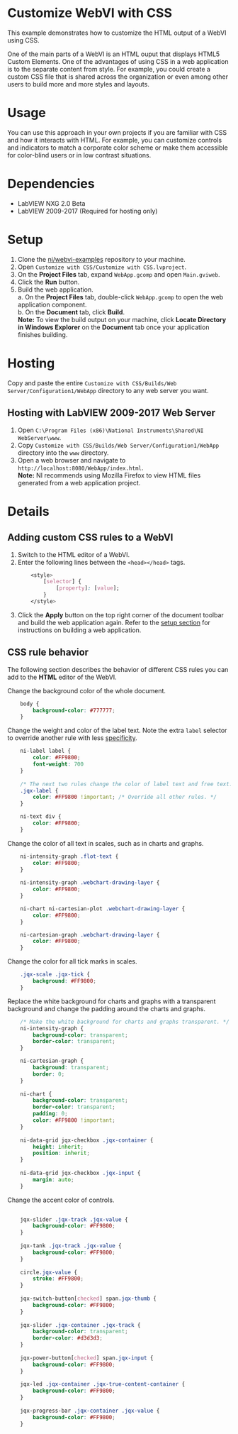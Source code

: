 # Customize WebVI with CSS
This example demonstrates how to customize the HTML output of a WebVI using CSS. 

One of the main parts of a WebVI is an HTML ouput that displays HTML5 Custom Elements. One of the advantages of using CSS in a web application is to the separate content from style. For example, you could create a custom CSS file that is shared across the organization or even among other users to build more and more styles and layouts.

# Usage

You can use this approach in your own projects if you are familiar with CSS and how it interacts with HTML. For example, you can customize controls and indicators to match a corporate color scheme or make them accessible for color-blind users or in low contrast situations.

# Dependencies
- LabVIEW NXG 2.0 Beta
- LabVIEW 2009-2017 (Required for hosting only)

# Setup
1. Clone the [ni/webvi-examples](https://github.com/ni/webvi-examples) repository to your machine.
2. Open `Customize with CSS/Customize with CSS.lvproject`.
3. On the **Project Files** tab, expand `WebApp.gcomp` and open `Main.gviweb`.
4. Click the **Run** button.
5. Build the web application.  
  a. On the **Project Files** tab, double-click `WebApp.gcomp` to open the web application component.  
  b. On the **Document** tab, click **Build**.  
**Note:** To view the build output on your machine, click **Locate Directory in Windows Explorer** on the **Document** tab once your application finishes building.

# Hosting

Copy and paste the entire `Customize with CSS/Builds/Web Server/Configuration1/WebApp` directory to any web server you want.

## Hosting with LabVIEW 2009-2017 Web Server

1. Open `C:\Program Files (x86)\National Instruments\Shared\NI WebServer\www`.
2. Copy `Customize with CSS/Builds/Web Server/Configuration1/WebApp` directory into the `www` directory.
3. Open a web browser and navigate to `http://localhost:8080/WebApp/index.html`.  
**Note:** NI recommends using Mozilla Firefox to view HTML files generated from a web application project. 

# Details

## Adding custom CSS rules to a WebVI
1. Switch to the HTML editor of a WebVI.
2. Enter the following lines between the `<head></head>` tags.  
    ```css
        <style>
            [selector] {
                [property]: [value];
            }
        </style>
    ```
3. Click the **Apply** button on the top right corner of the document toolbar and build the web application again. Refer to the [setup section](#Setup) for instructions on building a web application. 

## CSS rule behavior
The following section describes the behavior of  different CSS rules you can add to the **HTML** editor of the WebVI.

Change the background color of the whole document.
```css
    body {
        background-color: #777777;
    }
```

Change the weight and color of the label text. Note the extra `label` selector to override another rule with less [specificity](https://www.w3.org/TR/css3-selectors/#specificity).
```css
    ni-label label {
        color: #FF9800;
        font-weight: 700
    }
    
    /* The next two rules change the color of label text and free text. */
    .jqx-label {
        color: #FF9800 !important; /* Override all other rules. */
    }

    ni-text div {
        color: #FF9800;
    }
```

Change the color of all text in scales, such as in charts and graphs.
```css
    ni-intensity-graph .flot-text {
        color: #FF9800;
    }
    
    ni-intensity-graph .webchart-drawing-layer {
        color: #FF9800;
    }

    ni-chart ni-cartesian-plot .webchart-drawing-layer {
        color: #FF9800;
    }

    ni-cartesian-graph .webchart-drawing-layer {
        color: #FF9800;
    }
```

Change the color for all tick marks in scales.
```css
    .jqx-scale .jqx-tick {
        background: #FF9800;
    }
```

Replace the white background for charts and graphs with a transparent background and change the padding around the charts and graphs.
```css
    /* Make the white background for charts and graphs transparent. */
    ni-intensity-graph {
        background-color: transparent;
        border-color: transparent;
    }

    ni-cartesian-graph {
        background: transparent;
        border: 0;
    }
    
    ni-chart {
        background-color: transparent;
        border-color: transparent;
        padding: 0;
        color: #FF9800 !important;
    }
    
    ni-data-grid jqx-checkbox .jqx-container {
        height: inherit;
        position: inherit;
    }
    
    ni-data-grid jqx-checkbox .jqx-input {
        margin: auto;
    }
```

Change the accent color of controls.
```css
    
    jqx-slider .jqx-track .jqx-value {
        background-color: #FF9800;
    }
    
    jqx-tank .jqx-track .jqx-value {
        background-color: #FF9800;
    }
    
    circle.jqx-value {
        stroke: #FF9800;
    }
    
    jqx-switch-button[checked] span.jqx-thumb {
        background-color: #FF9800;
    }
    
    jqx-slider .jqx-container .jqx-track {
        background-color: transparent;
        border-color: #d3d3d3;
    }
    
    jqx-power-button[checked] span.jqx-input {
        background-color: #FF9800;
    }
    
    jqx-led .jqx-container .jqx-true-content-container {
        background-color: #FF9800;
    }
    
    jqx-progress-bar .jqx-container .jqx-value {
        background-color: #FF9800;
    }
```

